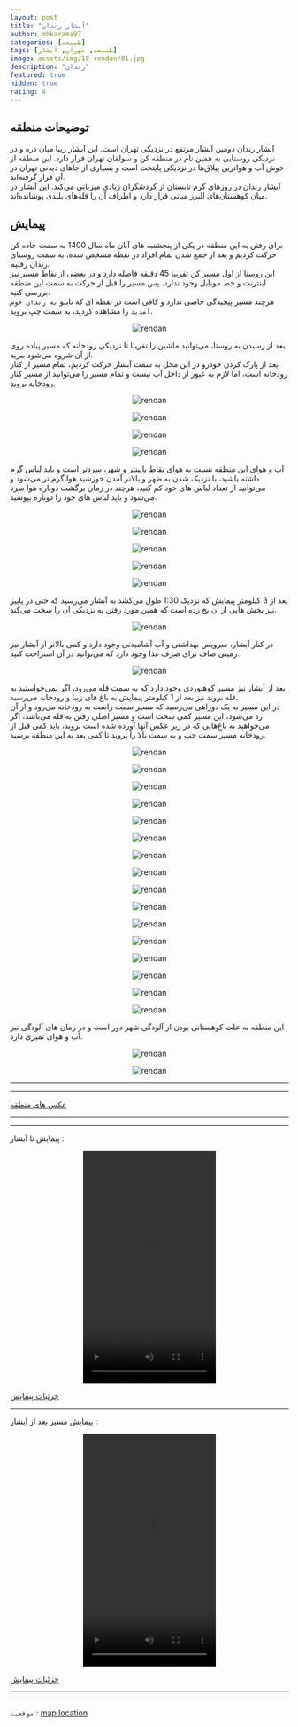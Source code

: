 ```yaml
---
layout: post
title: "آبشار رندان"
author: mhkarami97
categories: [طبیعت]
tags: [طبیعت, تهران, آبشار]
image: assets/img/18-rendan/01.jpg
description: "رندان"
featured: true
hidden: true
rating: 4
---
```


## توضیحات منطقه
آبشار رندان دومین آبشار مرتفع در نزدیکی تهران است. این آبشار زیبا میان دره و در نزدیکی روستایی به همین نام در منطقه کن و سولقان تهران قرار دارد. این منطقه از خوش آب و هواترین ییلاق‌ها در نزدیکی پایتخت است و بسیاری از جاهای دیدنی تهران در آن قرار گرفته‌اند.  
آبشار رندان در روزهای گرم تابستان از گردشگران زیادی میزبانی می‌کند. این آبشار در میان کوهستان‌های البرز میانی قرار دارد و اطراف آن را قله‌های بلندی پوشانده‌اند.   

## پیمایش
برای رفتن به این منطقه در یکی از پنجشنبه های آبان ماه سال 1400 به سمت جاده کن حرکت کردیم و بعد از جمع شدن تمام افراد در نقطه مشخص شده، به سمت روستای رندان رفتیم.  
این روستا از اول مسیر کن تقریبا 45 دقیقه فاصله دارد و در بعضی از نقاط مسیر نیز اینترنت و خط موبایل وجود ندارد، پس مسیر را قبل از حرکت به سمت این منطقه بررسی کنید.  
هرچند مسیر پیچیدگی خاصی ندارد و کافی است در نقطه ای که تابلو `به رندان خوش آمدید` را مشاهده کردید، به سمت چپ بروید.

<p align="center">
  <img src="/assets/img/18-rendan/02.jpg" alt="rendan" />
</p>

بعد از رسیدن به روستا، می‌توانید ماشین را تقریبا تا نزدیکی رودخانه که مسیر پیاده روی از آن شروه می‌شود ببرید.  
بعد از پارک کردن خودرو در این محل به سمت آبشار حرکت کردیم، تمام مسیر از کنار رودخانه است، اما لازم به عبور از داخل آب نیست و تمام مسیر را می‌توانید از مسیر کنار رودخانه بروید.  

<p align="center">
  <img src="/assets/img/18-rendan/03.jpg" alt="rendan" />
</p>

<p align="center">
  <img src="/assets/img/18-rendan/04.jpg" alt="rendan" />
</p>

<p align="center">
  <img src="/assets/img/18-rendan/05.jpg" alt="rendan" />
</p>

<p align="center">
  <img src="/assets/img/18-rendan/06.jpg" alt="rendan" />
</p>

آب و هوای این منطقه نسبت به هوای نقاط پایینتر و شهر، سردتر است و باید لباس گرم داشته باشید، با نزدیک شدن به ظهر و بالاتر آمدن خورشید هوا گرم تر می‌شود و می‌توانید از تعداد لباس های خود کم کنید، هرچند در زمان برگشت دوباره هوا سرد می‌شود و باید لباس های خود را دوباره بپوشید.  

<p align="center">
  <img src="/assets/img/18-rendan/07.jpg" alt="rendan" />
</p>

<p align="center">
  <img src="/assets/img/18-rendan/08.jpg" alt="rendan" />
</p>

<p align="center">
  <img src="/assets/img/18-rendan/09.jpg" alt="rendan" />
</p>

<p align="center">
  <img src="/assets/img/18-rendan/10.jpg" alt="rendan" />
</p>

<p align="center">
  <img src="/assets/img/18-rendan/11.jpg" alt="rendan" />
</p>

بعد از 3 کیلومتر پیمایش که نزدیک 1:30 طول می‌کشد به آبشار می‌رسید که حتی در پاییز نیز بخش هایی از آن یخ زده است که همین مورد رفتن به نزدیکی آن را سخت می‌کند.  

<p align="center">
  <img src="/assets/img/18-rendan/12.jpg" alt="rendan" />
</p>

در کنار آبشار، سرویس بهداشتی و آب آشامیدنی وجود دارد و کمی بالاتر از آبشار نیز زمینی صاف برای صرف غذا وجود دارد که می‌توانید در آن استراحت کنید.  

<p align="center">
  <img src="/assets/img/18-rendan/13.jpg" alt="rendan" />
</p>

بعد از آبشار نیز مسیر کوهنوردی وجود دارد که به سمت قله می‌رود، اگر نمی‌خواستید به قله بروید نیز بعد از 1 کیلومتر پیمایش به باغ های زیبا و رودخانه می‌رسید.  
در این مسیر به یک دوراهی می‌رسید که مسیر سمت راست به رودخانه می‌رود و از آن رد می‌شود، این مسیر کمی سخت است و مسیر اصلی رفتن به قله می‌باشد، اگر می‌خواهید به باغ‌هایی که در زیر عکس آنها آورده شده است بروید، باید کمی قبل از رودخانه مسیر سمت چپ و به سمت بالا را بروید تا کمی بعد به این منطقه برسید.  

<p align="center">
  <img src="/assets/img/18-rendan/14.jpg" alt="rendan" />
</p>

<p align="center">
  <img src="/assets/img/18-rendan/15.jpg" alt="rendan" />
</p>

<p align="center">
  <img src="/assets/img/18-rendan/16.jpg" alt="rendan" />
</p>

<p align="center">
  <img src="/assets/img/18-rendan/17.jpg" alt="rendan" />
</p>

<p align="center">
  <img src="/assets/img/18-rendan/18.jpg" alt="rendan" />
</p>

<p align="center">
  <img src="/assets/img/18-rendan/19.jpg" alt="rendan" />
</p>

<p align="center">
  <img src="/assets/img/18-rendan/20.jpg" alt="rendan" />
</p>

<p align="center">
  <img src="/assets/img/18-rendan/21.jpg" alt="rendan" />
</p>

<p align="center">
  <img src="/assets/img/18-rendan/22.jpg" alt="rendan" />
</p>

<p align="center">
  <img src="/assets/img/18-rendan/23.jpg" alt="rendan" />
</p>

<p align="center">
  <img src="/assets/img/18-rendan/24.jpg" alt="rendan" />
</p>

<p align="center">
  <img src="/assets/img/18-rendan/25.jpg" alt="rendan" />
</p>

<p align="center">
  <img src="/assets/img/18-rendan/26.jpg" alt="rendan" />
</p>

<p align="center">
  <img src="/assets/img/18-rendan/27.jpg" alt="rendan" />
</p>

<p align="center">
  <img src="/assets/img/18-rendan/28.jpg" alt="rendan" />
</p>

<p align="center">
  <img src="/assets/img/18-rendan/29.jpg" alt="rendan" />
</p>

این منطقه به علت کوهستانی بودن از آلودگی شهر دور است و در زمان های آلودگی نیز آب و هوای تمیزی دارد.  

<p align="center">
  <img src="/assets/img/18-rendan/30.jpg" alt="rendan" />
</p>

<p align="center">
  <img src="/assets/img/18-rendan/31.jpg" alt="rendan" />
</p>

---
---

[عکس های منطقه](https://www.instagram.com/p/CWbDFAUotBF/)  

---
---

پیمایش تا آبشار : 

<p align="center">
<video width="240" height="420" controls>
  <source src="/assets/img/18-rendan/02.mp4" type="video/mp4">
</video>
</p>

[جزئیات پیمایش](/assets/img/18-rendan/32.jpg)  

---

پیمایش مسیر بعد از آبشار : 

<p align="center">
<video width="240" height="420" controls>
  <source src="/assets/img/18-rendan/01.mp4" type="video/mp4">
</video>
</p>

[جزئیات پیمایش](/assets/img/18-rendan/33.jpg)  

---
---

`موقعیت` : [map location](https://www.google.com/maps/place/Rendan,+Alborz+Province/data=!4m2!3m1!1s0x3f8de0bfb9f2c405:0xa169e0fb9609a92d?sa=X&ved=2ahUKEwjrp7eBobr0AhXuSfEDHaDMBS0Q8gF6BAhREAE)  